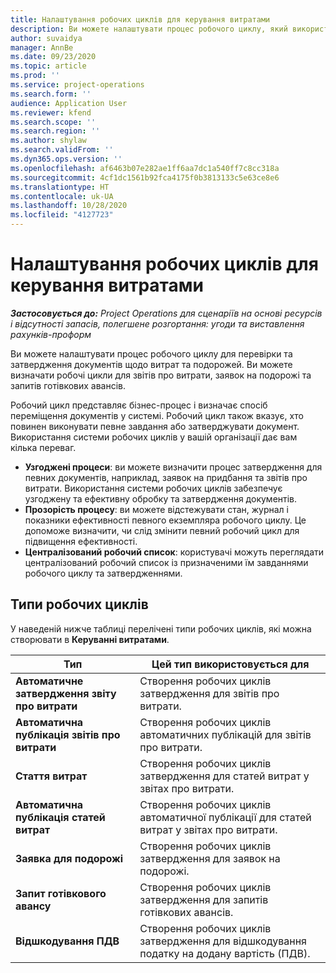 ```yaml
---
title: Налаштування робочих циклів для керування витратами
description: Ви можете налаштувати процес робочого циклу, який використовуватиметься для перевірки та затвердження документів щодо витрат та подорожей.
author: suvaidya
manager: AnnBe
ms.date: 09/23/2020
ms.topic: article
ms.prod: ''
ms.service: project-operations
ms.search.form: ''
audience: Application User
ms.reviewer: kfend
ms.search.scope: ''
ms.search.region: ''
ms.author: shylaw
ms.search.validFrom: ''
ms.dyn365.ops.version: ''
ms.openlocfilehash: af6463b07e282ae1ff6aa7dc1a540ff7c8cc318a
ms.sourcegitcommit: 4cf1dc1561b92fca4175f0b3813133c5e63ce8e6
ms.translationtype: HT
ms.contentlocale: uk-UA
ms.lasthandoff: 10/28/2020
ms.locfileid: "4127723"
---
```

# <a name="set-up-workflows-for-expense-management"></a>Налаштування робочих циклів для керування витратами

_**Застосовується до:** Project Operations для сценаріїв на основі ресурсів і відсутності запасів, полегшене розгортання: угоди та виставлення рахунків-проформ_

Ви можете налаштувати процес робочого циклу для перевірки та затвердження документів щодо витрат та подорожей. Ви можете визначати робочі цикли для звітів про витрати, заявок на подорожі та запитів готівкових авансів.

Робочий цикл представляє бізнес-процес і визначає спосіб переміщення документів у системі. Робочий цикл також вказує, хто повинен виконувати певне завдання або затверджувати документ. Використання системи робочих циклів у вашій організації дає вам кілька переваг.

- **Узгоджені процеси**: ви можете визначити процес затвердження для певних документів, наприклад, заявок на придбання та звітів про витрати. Використання системи робочих циклів забезпечує узгоджену та ефективну обробку та затвердження документів.
- **Прозорість процесу**: ви можете відстежувати стан, журнал і показники ефективності певного екземпляра робочого циклу. Це допоможе визначити, чи слід змінити певний робочий цикл для підвищення ефективності.
- **Централізований робочий список**: користувачі можуть переглядати централізований робочий список із призначеними їм завданнями робочого циклу та затвердженнями. 

## <a name="workflow-types"></a>Типи робочих циклів

У наведеній нижче таблиці перелічені типи робочих циклів, які можна створювати в **Керуванні витратами**.


|              <strong>Тип</strong>              |                   <strong>Цей тип використовується для</strong>                   |
|-------------------------------------------------|-----------------------------------------------------------------------|
|   <strong>Автоматичне затвердження звіту про витрати</strong> |            Створення робочих циклів затвердження для звітів про витрати.             |
|  <strong>Автоматична публікація звітів про витрати</strong>   |        Створення робочих циклів автоматичних публікацій для звітів про витрати.        |
|       <strong>Стаття витрат</strong>        |     Створення робочих циклів затвердження для статей витрат у звітах про витрати.      |
| <strong>Автоматична публікація статей витрат</strong> | Створення робочих циклів автоматичної публікації для статей витрат у звітах про витрати. |
|       <strong>Заявка для подорожі</strong>       |          Створення робочих циклів затвердження для заявок на подорожі.           |
|      <strong>Запит готівкового авансу</strong>      |         Створення робочих циклів затвердження для запитів готівкових авансів.          |
|        <strong>Відшкодування ПДВ</strong>        | Створення робочих циклів затвердження для відшкодування податку на додану вартість (ПДВ).  |

